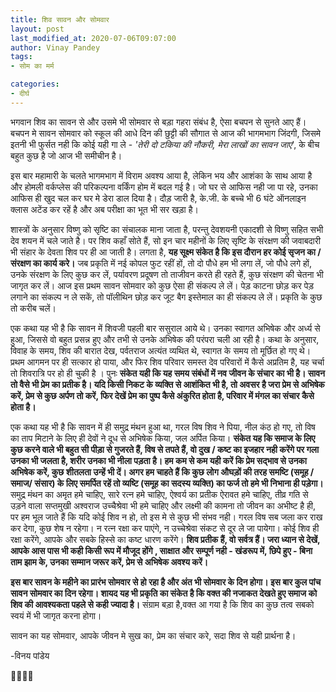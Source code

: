 ```yaml
---
title: शिव सावन और सोमवार
layout: post
last_modified_at: 2020-07-06T09:07:00
author: Vinay Pandey
tags:
- सोम का मर्म

categories:
- दीर्घ
---
```

भगवान शिव का सावन से और उसमे भी सोमवार से बड़ा गहरा संबंध है, ऐसा बचपन से सुनते आए हैं। बचपन मे सावन सोमवार को स्कूल की आधे दिन की छुट्टी की सौगात से आज की भागमभाग जिंदगी, जिसमे इतनी भी फुर्सत नही कि कोई यही गा ले - *'तेरी दो टकिया की नौकरी, मेरा लाखों का सावन जाए*', के बीच बहुत कुछ है जो आज भी समीचीन है। 

इस बार महामारी के चलते भागमभाग में विराम अवश्य आया है, लेकिन भय और आशंका के साथ आया है और होमली वर्कप्लेस की परिकल्पना वर्किंग होम में बदल गई है। जो घर से आफिस नही जा पा रहे, उनका आफिस ही खुद चल कर घर मे डेरा डाल दिया है। दौड़ जारी है, के.जी. के बच्चे भी 6 घंटे ऑनलाइन क्लास अटेंड कर रहें है और अब परीक्षा का भूत भी सर खड़ा है।

शास्त्रों के अनुसार विष्णु को सृष्टि का संचालक माना जाता है, परन्तु देवशयनी एकादशी से विष्णु सहित सभी देव शयन में चले जाते है। पर शिव कहाँ सोते हैं, सो इन चार महीनों के लिए सृष्टि के संरक्षण की जवाबदारी भी संहार के देवता शिव पर ही आ जाती है। लगता है, **यह सूक्ष्म संकेत है कि इस दौरान हर कोई सृजन का / संरक्षण का कार्य करे।** जब प्रकृति में नई कोपल फुट रहीं हों, तो दो पौधे हम भी लगा लें, जो पौधे लगे हों, उनके संरक्षण के लिए कुछ कर लें, पर्यावरण प्रदूषण तो ताजीवन करते ही रहते हैं, कुछ संरक्षण की चेतना भी जागृत कर लें। आज इस प्रथम सावन सोमवार को कुछ ऐसा ही संकल्प ले लें। पेड़ काटना छोड़ कर पेड़ लगाने का संकल्प न ले सकें, तो पॉलीथिन छोड़ कर जूट बैग इस्तेमाल का ही संकल्प ले लें। प्रकृति के कुछ तो करीब चलें।

एक कथा यह भी है कि सावन में शिवजी पहली बार ससुराल आये थे। उनका स्वागत अभिषेक और अर्ध्य से हुआ, जिससे वो बहुत प्रसन्न हुए और तभी से उनके अभिषेक की परंपरा चली आ रही है। कथा के अनुसार, विवाह के समय, शिव की बारात देख, पर्वतराज अत्यंत व्यथित थे, स्वागत के समय तो मूर्छित हो गए थे। प्रथम आगमन पर ही सत्कार हो पाया, और फिर शिव परिवार समस्त देव परिवारों में कैसे अप्रतिम है, यह चर्चा तो शिवरात्रि पर हो ही चुकी है । पुनः **संकेत यही कि यह समय संबंधों में नव जीवन के संचार का भी है। सावन तो वैसे भी प्रेम का प्रतीक है। यदि किसी निकट के व्यक्ति से आशंकित भी है, तो अवसर है जरा प्रेम से अभिषेक करें, प्रेम से कुछ अर्पण तो करें, फिर देखें प्रेम का पुष्प कैसे अंकुरित होता है, परिवार में मंगल का संचार कैसे होता है।** 

एक कथा यह भी है कि सावन में ही समुद्र मंथन हुआ था, गरल विष शिव ने पिया, नील कंठ हो गए, तो विष का ताप मिटाने के लिए ही देवों ने दूध से अभिषेक किया, जल अर्पित किया। **संकेत यह कि समाज के लिए कुछ करने वाले भी बहुत सी पीड़ा से गुजरते हैं, विष से तपते हैं, वो दुख / कष्ट का इजहार नही करेंगे पर गला उनका भी जलता है, शरीर उनका भी नीला पड़ता है।  हम कम से कम यही करें कि प्रेम सद्भाव से उनका अभिषेक करें, कुछ शीतलता उन्हें भी दें। अगर हम चाहते हैं कि कुछ लोग औघड़ों की तरह समष्टि (समूह / समाज/ संसार) के लिए समर्पित रहें तो व्यष्टि (समूह का सदस्य व्यक्ति) का फर्ज तो हमे भी निभाना ही पड़ेगा।** समुद्र मंथन का अमृत हमे चाहिए, सारे रत्न हमे चाहिए, ऐश्वर्य का प्रतीक ऐरावत हमे चाहिए, तीव्र गति से उड़ने वाला सप्तमुखी अश्वराज उच्चैश्रेवा भी हमे चाहिए और लक्ष्मी की कामना तो जीवन का अभीष्ट है ही, पर हम भूल जाते हैं कि यदि कोई शिव न हो, तो इस मे से कुछ भी संभव नही। गरल विष सब जला कर राख कर देगा, कुछ शेष न रहेगा। न रत्न रक्षा कर पाएंगे, न उच्चेश्रेवा संकट से दूर ले जा पायेगा। कोई शिव ही रक्षा करेंगे, आपके और सबके हिस्से का कष्ट धारण करेंगे। **शिव प्रतीक हैं, वो सर्वत्र हैं। जरा ध्यान से देखें, आपके आस पास भी कही किसी रूप में मौजूद होंगे , साक्षात और सम्पूर्ण नही - खंडरूप में, छिपे हुए - बिना ताम झाम के, उनका सम्मान जरूर करें, प्रेम से अभिषेक अवश्य करें।** 

**इस बार सावन के महीने का प्रारंभ सोमवार से हो रहा है और अंत भी सोमवार के दिन होगा। इस बार कुल पांच सावन सोमवार का दिन रहेगा। शायद यह भी प्रकृति का संकेत है कि वक्त की नजाकत देखते हुए समाज को शिव की आवश्यकता पहले से कही ज्यादा है।** संग्राम बड़ा है,वक्त आ गया है कि शिव का कुछ तत्व सबको स्वयं में भी जागृत करना होगा। 

सावन का यह सोमवार, आपके जीवन मे सुख का, प्रेम का संचार करे, सदा शिव से यही प्रार्थना है।

-विनय पांडेय

🙏🌷🌷🙏


